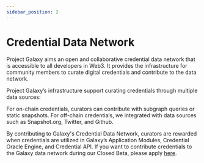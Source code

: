 ```yaml
---
sidebar_position: 2
---
```


# Credential Data Network

Project Galaxy aims an open and collaborative credential data network that is accessible to all developers in Web3. It provides the infrastructure for community members to curate digital credentials and contribute to the data network.

Project Galaxy’s infrastructure support curating credentials through multiple data sources:

For on-chain credentials, curators can contribute with subgraph queries or static snapshots.
For off-chain credentials, we integrated with data sources such as Snapshot.org, Twitter, and Github.

By contributing to Galaxy's Credential Data Network, curators are rewarded when credentials are utilized in Galaxy’s Application Modules, Credential Oracle Engine, and Credential API. If you want to contribute credentials to the Galaxy data network during our Closed Beta, please apply [here](https://to.galaxy.eco/application).
